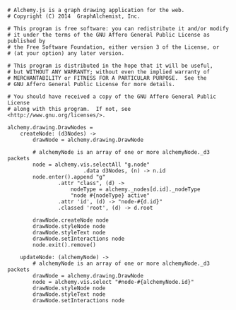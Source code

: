     # Alchemy.js is a graph drawing application for the web.
    # Copyright (C) 2014  GraphAlchemist, Inc.

    # This program is free software: you can redistribute it and/or modify
    # it under the terms of the GNU Affero General Public License as published by
    # the Free Software Foundation, either version 3 of the License, or
    # (at your option) any later version.

    # This program is distributed in the hope that it will be useful,
    # but WITHOUT ANY WARRANTY; without even the implied warranty of
    # MERCHANTABILITY or FITNESS FOR A PARTICULAR PURPOSE.  See the
    # GNU Affero General Public License for more details.

    # You should have received a copy of the GNU Affero General Public License
    # along with this program.  If not, see <http://www.gnu.org/licenses/>.

    alchemy.drawing.DrawNodes =
        createNode: (d3Nodes) ->
            drawNode = alchemy.drawing.DrawNode

            # alchemyNode is an array of one or more alchemyNode._d3 packets
            node = alchemy.vis.selectAll "g.node"
                            .data d3Nodes, (n) -> n.id
            node.enter().append "g"
                    .attr "class", (d) ->
                        nodeType = alchemy._nodes[d.id]._nodeType
                        "node #{nodeType} active"
                    .attr 'id', (d) -> "node-#{d.id}"
                    .classed 'root', (d) -> d.root

            drawNode.createNode node
            drawNode.styleNode node
            drawNode.styleText node
            drawNode.setInteractions node
            node.exit().remove()

        updateNode: (alchemyNode) ->
            # alchemyNode is an array of one or more alchemyNode._d3 packets
            drawNode = alchemy.drawing.DrawNode
            node = alchemy.vis.select "#node-#{alchemyNode.id}"
            drawNode.styleNode node
            drawNode.styleText node
            drawNode.setInteractions node

